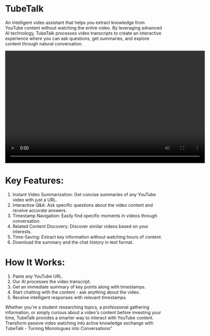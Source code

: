 # TubeTalk
An intelligent video assistant that helps you extract knowledge from YouTube content without watching the entire video. By leveraging advanced AI technology, TubeTalk processes video transcripts to create an interactive experience where you can ask questions, get summaries, and explore content through natural conversation.

<video width="640" height="360" controls>
<source src="[YOUR_VIDEO_URL](https://github.com/user-attachments/assets/5e7881eb-a608-4aa2-ba9d-8bec4f865e93)" type="video/mp4"> Your browser does not support the video tag.
</video>

# Key Features:

1. Instant Video Summarization: Get concise summaries of any YouTube video with just a URL.
2. Interactive Q&A: Ask specific questions about the video content and receive accurate answers.
3. Timestamp Navigation: Easily find specific moments in videos through conversation.
4. Related Content Discovery: Discover similar videos based on your interests.
5. Time-Saving: Extract key information without watching hours of content.
6. Download the summary and the chat history in text format.

# How It Works:

1. Paste any YouTube URL.
2. Our AI processes the video transcript.
3. Get an immediate summary of key points along with timestamps.
4. Start chatting with the content - ask anything about the video.
5. Receive intelligent responses with relevant timestamps.

Whether you're a student researching topics, a professional gathering information, or simply curious about a video's content before investing your time, TubeTalk provides a smarter way to interact with YouTube content.
Transform passive video watching into active knowledge exchange with TubeTalk - Turning Monologues into Conversations"

